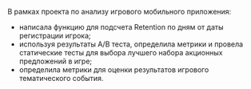 В рамках проекта по анализу игрового мобильного приложения:
- написала функцию для подсчета Retention по дням от даты регистрации игрока;
- используя результаты A/B теста, определила метрики и провела статические тесты для выбора лучшего набора акционных предложений в игре;
- определила метрики для оценки результатов игрового тематического события.
